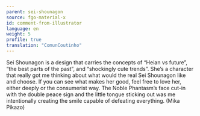 ```yaml
---
parent: sei-shounagon
source: fgo-material-x
id: comment-from-illustrator
language: en
weight: 5
profile: true
translation: "ComunCoutinho"
---
```


Sei Shounagon is a design that carries the concepts of “Heian vs future”, “the best parts of the past”, and “shockingly cute trends”. She’s a character that really got me thinking about what would the real Sei Shounagon like and choose. If you can see what makes her good, feel free to love her, either deeply or the consumerist way. The Noble Phantasm’s face cut-in with the double peace sign and the little tongue sticking out was me intentionally creating the smile capable of defeating everything. (Mika Pikazo)

